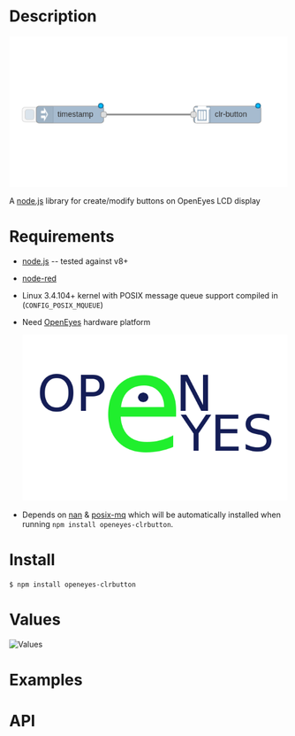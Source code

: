 Description
===========

![OpenEyes-ClrButton-flow](https://github.com/nemax68/node-red-contrib-OpenEyes-ClrButton/blob/master/images/flow.png)

A [node.js](http://nodejs.org/) library for create/modify buttons on OpenEyes LCD display

Requirements
============

* [node.js](http://nodejs.org/) -- tested against v8+

* [node-red](http://nodered.org/)

* Linux 3.4.104+ kernel with POSIX message queue support compiled in (`CONFIG_POSIX_MQUEUE`)

* Need [OpenEyes](http://open-eyes.it) hardware platform

  ![OpenEyes-SetButton-flow](https://github.com/nemax68/node-red-contrib-OpenEyes-ClrButton/blob/master/images/open-eyes.png)

* Depends on [nan](https://www.npmjs.com/package/nan) & [posix-mq](https://www.npmjs.com/package/posix-mq) which will be automatically installed when running `npm install openeyes-clrbutton`.

Install
=======

```shell
$ npm install openeyes-clrbutton
```
Values
========

![Values](https://github.com/nemax68/node-red-contrib-OpenEyes-ClrButton/blob/master/images/value.png)

Examples
========

API
===
